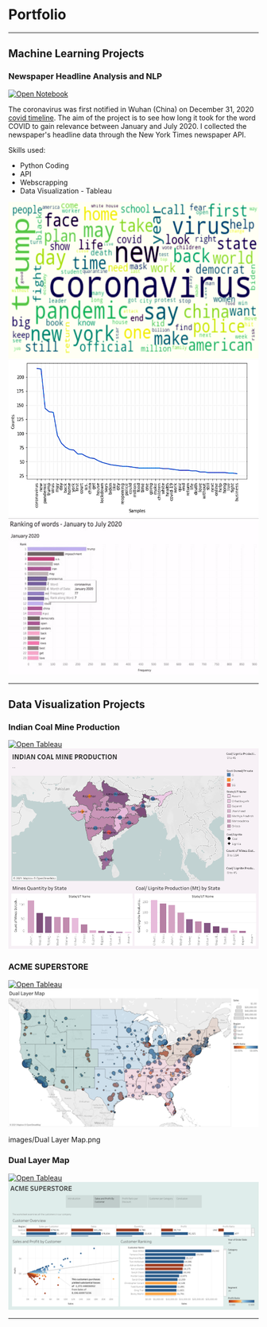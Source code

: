 # Portfolio

---
## Machine Learning Projects 

### Newspaper Headline Analysis and NLP
[![Open Notebook](https://img.shields.io/badge/Jupyter-Open_Notebook-blue?logo=Jupyter)](https://github.com/ssilvacris/Data-Science-Projects/blob/main/NLP_%20Headline_NYTimes/newspaper_nlp.ipynb)

The coronavirus was first notified in Wuhan (China) on December 31, 2020 [covid timeline](https://www.who.int/news-room/detail/29-06-2020-covidtimeline). 
The aim of the project is to see how long it took for the word COVID to gain relevance between January and July 2020. I collected the newspaper's headline data through the New York Times newspaper API.

Skills used:
* Python Coding
* API
* Webscrapping
* Data Visualization - Tableau


<img src="images/nlp_fig1.png?raw=true"/>
<img src="images/nlp_fig2.png?raw=true"/>
<img src="images/ranking-resize.gif?raw=true"/>



---
## Data Visualization Projects 

### Indian Coal Mine Production
 [![Open Tableau](https://img.shields.io/badge/Tableau-Open_Tableau-green?logo=Jupyter)](https://public.tableau.com/profile/cristiane.da.silva#!/vizhome/IndianCoalMineProduction_16117464503940/Dashboard)
<img src="images/indian_coal.png?raw=true"/>
            
 
### ACME SUPERSTORE
[![Open Tableau](https://img.shields.io/badge/Tableau-Open_Tableau-green?logo=Jupyter)](https://public.tableau.com/profile/cristiane.da.silva#!/vizhome/Dashboard_Submission_week3/ACMESUPERSTORE)
  <img src="images/Dual Layer Map.png?raw=true"/>
  
  images/Dual Layer Map.png

### Dual Layer Map
 [![Open Tableau](https://img.shields.io/badge/Tableau-Open_Tableau-green?logo=Jupyter)](https://public.tableau.com/profile/cristiane.da.silva#!/vizhome/DualLayerMap_16103574007610/DualLayerMap)
<img src="images/ACME SUPERSTORE.png?raw=true"/>
             
---

